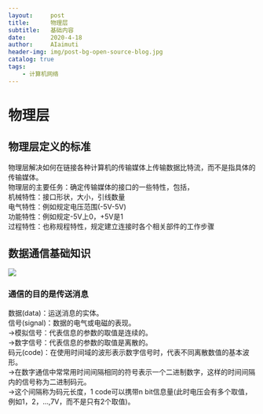```yaml
---
layout:     post
title:      物理层
subtitle:   基础内容
date:       2020-4-18
author:     AIaimuti
header-img: img/post-bg-open-source-blog.jpg
catalog: true
tags:
    - 计算机网络
---
```


# 物理层
## 物理层定义的标准
物理层解决如何在链接各种计算机的传输媒体上传输数据比特流，而不是指具体的传输媒体。<br>
物理层的主要任务：确定传输媒体的接口的一些特性，包括，<br>
机械特性：接口形状，大小，引线数量<br>
电气特性：例如规定电压范围(-5V-5V)<br>
功能特性：例如规定-5V上0，+5V是1<br>
过程特性：也称规程特性，规定建立连接时各个相关部件的工作步骤

## 数据通信基础知识
![](https://img-blog.csdnimg.cn/20200102124548980.png?x-oss-process=image/watermark,type_ZmFuZ3poZW5naGVpdGk,shadow_10,text_aHR0cHM6Ly9ibG9nLmNzZG4ubmV0L2l3YW5kZXJ1,size_16,color_FFFFFF,t_70)
### 通信的目的是传送消息
数据(data)：运送消息的实体。<br>
信号(signal)：数据的电气或电磁的表现。<br>
->模拟信号：代表信息的参数的取值是连续的。<br>
->数字信号：代表信息的参数的取值是离散的。<br>
码元(code)：在使用时间域的波形表示数字信号时，代表不同离散数值的基本波形。<br>
->在数字通信中常常用时间间隔相同的符号表示一个二进制数字，这样的时间间隔内的信号称为二进制码元。<br>
->这个间隔称为码元长度，1 code可以携带n bit信息量(此时电压会有多个取值，例如1，2，…,7V，而不是只有2个取值)。
